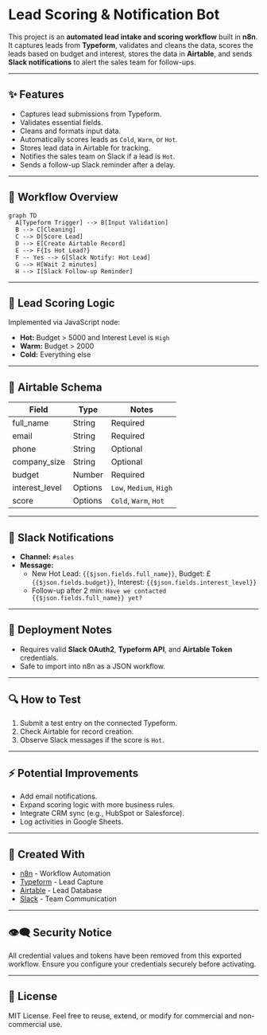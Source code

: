 # Lead Scoring & Notification Bot

This project is an **automated lead intake and scoring workflow** built in **n8n**. It captures leads from **Typeform**, validates and cleans the data, scores the leads based on budget and interest, stores the data in **Airtable**, and sends **Slack notifications** to alert the sales team for follow-ups.

---

## ✨ Features
- Captures lead submissions from Typeform.
- Validates essential fields.
- Cleans and formats input data.
- Automatically scores leads as `Cold`, `Warm`, or `Hot`.
- Stores lead data in Airtable for tracking.
- Notifies the sales team on Slack if a lead is `Hot`.
- Sends a follow-up Slack reminder after a delay.

---

## 🔧 Workflow Overview

```mermaid
graph TD
  A[Typeform Trigger] --> B[Input Validation]
  B --> C[Cleaning]
  C --> D[Score Lead]
  D --> E[Create Airtable Record]
  E --> F{Is Hot Lead?}
  F -- Yes --> G[Slack Notify: Hot Lead]
  G --> H[Wait 2 minutes]
  H --> I[Slack Follow-up Reminder]
```

---

## 🧱 Lead Scoring Logic

Implemented via JavaScript node:
- **Hot:** Budget > 5000 and Interest Level is `High`
- **Warm:** Budget > 2000
- **Cold:** Everything else

---

## 📂 Airtable Schema

| Field          | Type     | Notes                          |
|----------------|----------|--------------------------------|
| full_name      | String   | Required                       |
| email          | String   | Required                       |
| phone          | String   | Optional                       |
| company_size   | String   | Optional                       |
| budget         | Number   | Required                       |
| interest_level | Options  | `Low`, `Medium`, `High`        |
| score          | Options  | `Cold`, `Warm`, `Hot`          |

---

## 📢 Slack Notifications

- **Channel:** `#sales`
- **Message:**
  - New Hot Lead: `{{$json.fields.full_name}}`, Budget: £`{{$json.fields.budget}}`, Interest: `{{$json.fields.interest_level}}`
  - Follow-up after 2 min: `Have we contacted {{$json.fields.full_name}} yet?`

---

## 🚀 Deployment Notes
- Requires valid **Slack OAuth2**, **Typeform API**, and **Airtable Token** credentials.
- Safe to import into n8n as a JSON workflow.

---

## 🔍 How to Test
1. Submit a test entry on the connected Typeform.
2. Check Airtable for record creation.
3. Observe Slack messages if the score is `Hot`.

---

## ⚡ Potential Improvements
- Add email notifications.
- Expand scoring logic with more business rules.
- Integrate CRM sync (e.g., HubSpot or Salesforce).
- Log activities in Google Sheets.

---

## 📅 Created With
- [n8n](https://n8n.io/) - Workflow Automation
- [Typeform](https://typeform.com/) - Lead Capture
- [Airtable](https://airtable.com/) - Lead Database
- [Slack](https://slack.com/) - Team Communication

---

## 👁‍🗨 Security Notice
All credential values and tokens have been removed from this exported workflow.
Ensure you configure your credentials securely before activating.

---

## 💼 License
MIT License. Feel free to reuse, extend, or modify for commercial and non-commercial use.

